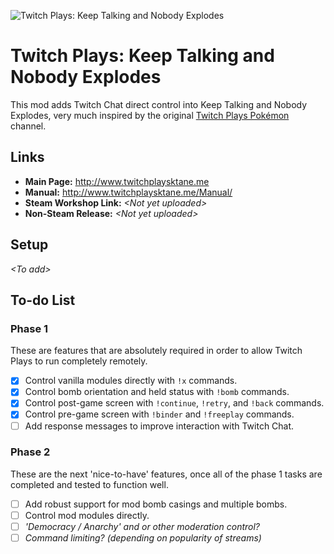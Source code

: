 ![Twitch Plays: Keep Talking and Nobody Explodes](http://twitchplaysktane.me/android-chrome-192x192.png)

# Twitch Plays: Keep Talking and Nobody Explodes
This mod adds Twitch Chat direct control into Keep Talking and Nobody Explodes, very much inspired by the original [Twitch Plays Pokémon](http://tppdevs.com/) channel.

## Links
* **Main Page:** http://www.twitchplaysktane.me
* **Manual:** http://www.twitchplaysktane.me/Manual/
* **Steam Workshop Link:** *&lt;Not yet uploaded&gt;*
* **Non-Steam Release:** *&lt;Not yet uploaded&gt;*

## Setup
*&lt;To add&gt;*

## To-do List
### Phase 1
These are features that are absolutely required in order to allow Twitch Plays to run completely remotely.
- [x] Control vanilla modules directly with `!x` commands.
- [x] Control bomb orientation and held status with `!bomb` commands.
- [x] Control post-game screen with `!continue`, `!retry`, and `!back` commands.
- [x] Control pre-game screen with `!binder` and `!freeplay` commands.
- [ ] Add response messages to improve interaction with Twitch Chat.
### Phase 2
These are the next 'nice-to-have' features, once all of the phase 1 tasks are completed and tested to function well.
- [ ] Add robust support for mod bomb casings and multiple bombs.
- [ ] Control mod modules directly.
- [ ] *'Democracy / Anarchy' and or other moderation control?*
- [ ] *Command limiting? (depending on popularity of streams)*
